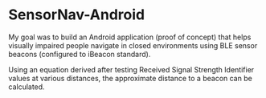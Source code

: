 # SensorNav-Android
My goal was to build an Android application (proof of concept) that helps visually impaired people navigate in closed environments using BLE sensor beacons (configured to iBeacon standard).

Using an equation derived after testing Received Signal Strength Identifier values at various distances, the approximate distance to a beacon can be calculated.
